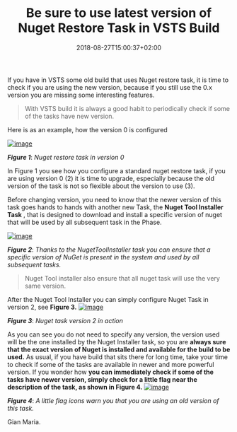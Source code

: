 ﻿---
title: "Be sure to use latest version of Nuget Restore Task in VSTS Build"
description: ""
date: 2018-08-27T15:00:37+02:00
draft: false
tags: [build,VSTS]
categories: [Azure DevOps]
---
If you have in VSTS some old build that uses Nuget restore task, it is time to check if you are using the new version, because if you still use the 0.x version you are missing some interesting features.

> With VSTS build it is always a good habit to periodically check if some of the tasks have new version.

Here is as an example, how the version 0 is configured

[![image](http://www.codewrecks.com/blog/wp-content/uploads/2018/08/image_thumb-18.png "image")](http://www.codewrecks.com/blog/wp-content/uploads/2018/08/image-18.png)

 ***Figure 1***: *Nuget restore task in version 0*

In Figure 1 you see how you configure a standard nuget restore task, if you are using version 0 (2) it is time to upgrade, especially because the old version of the task is not so flexible about the version to use (3).

Before changing version, you need to know that the newer version of this task goes hands to hands with another new Task, the  **Nuget Tool Installer Task** , that is designed to download and install a specific version of nuget that will be used by all subsequent task in the Phase.

[![image](http://www.codewrecks.com/blog/wp-content/uploads/2018/08/image_thumb-19.png "image")](http://www.codewrecks.com/blog/wp-content/uploads/2018/08/image-19.png)

 ***Figure 2***: *Thanks to the NugetToolInstaller task you can ensure that a specific version of NuGet is present in the system and used by all subsequent tasks.*

> Nuget Tool installer also ensure that all nuget task will use the very same version.

After the Nuget Tool Installer you can simply configure Nuget Task in version 2, see  **Figure 3.** [![image](http://www.codewrecks.com/blog/wp-content/uploads/2018/08/image_thumb-20.png "image")](http://www.codewrecks.com/blog/wp-content/uploads/2018/08/image-20.png)

 ***Figure 3***: *Nuget task version 2 in action*

As you can see you do not need to specify any version, the version used will be the one installed by the Nuget Installer task, so you are  **always sure that the exact version of Nuget is installed and available for the build to be used.** As usual, if you have build that sits there for long time, take your time to check if some of the tasks are available in newer and more powerful version. If you wonder how  **you can immediately check if some of the tasks have newer version, simply check for a little flag near the description of the task, as shown in Figure 4.** [![image](http://www.codewrecks.com/blog/wp-content/uploads/2018/08/image_thumb-21.png "image")](http://www.codewrecks.com/blog/wp-content/uploads/2018/08/image-21.png)

 ***Figure 4***: *A little flag icons warn you that you are using an old version of this task.*

Gian Maria.
